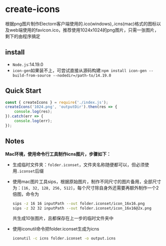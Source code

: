 # create-icons

根据png图片制作Electorn客户端使用的.ico(windows),.icns(mac)格式的图标以及web端使用的favicon.ico，推荐使用1024x1024的png图片，只需一张图片，剩下的由程序搞定

## install

- `Node.js`:14.19.0
- `icon-gen`如果装不上，可尝试直接从源码构建:`npm install icon-gen --build-from-source --nodedir=/path-to/14.19.0`

## Quick Start

```js
const { createIcons } = require('./index.js');
createIcons('1024.png', 'outputDir').then(res => {
    console.log(res);
}).catch(err => {
    console.log(err);
});
```

## Notes  

**Mac环境，使用命令行工具制作icns图片，步骤如下：**  

- 生成临时文件夹：`folder.iconset`，文件夹名称随便都可以，但必须使用`.iconset`后缀
- 使用mac图片工具sips，根据原始图片，制作不同尺寸的图片备用，全部尺寸为：`[16, 32, 128, 256, 512]`，每个尺寸除自身外还需要再额外制作一个2倍图，命令为

  ```bash
  sips -z 16 16 inputPath --out folder.iconset/icon_16x16.png
  sips -z 32 32 inputPath --out folder.iconset/icon_16x16@2x.png
  ```

  共生成10张图片，且都保存在上一步的临时文件夹中
- 使用iconutil命令把folder.iconset生成为icns

  ```bash
  iconutil -c icns folder.iconset -o output.icns
  ```
